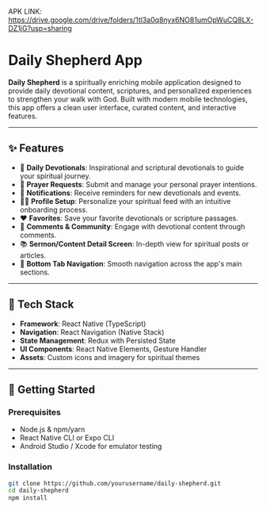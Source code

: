 

APK LINK:  https://drive.google.com/drive/folders/1tl3a0q8nyx6NO81umOpWuCQ8LX-DZ1jG?usp=sharing

# Daily Shepherd App

**Daily Shepherd** is a spiritually enriching mobile application designed to provide daily devotional content, scriptures, and personalized experiences to strengthen your walk with God. Built with modern mobile technologies, this app offers a clean user interface, curated content, and interactive features.

---

## ✨ Features

- 📖 **Daily Devotionals**: Inspirational and scriptural devotionals to guide your spiritual journey.
- 🙏 **Prayer Requests**: Submit and manage your personal prayer intentions.
- 🔔 **Notifications**: Receive reminders for new devotionals and events.
- 🧑‍💼 **Profile Setup**: Personalize your spiritual feed with an intuitive onboarding process.
- ❤️ **Favorites**: Save your favorite devotionals or scripture passages.
- 💬 **Comments & Community**: Engage with devotional content through comments.
- 📚 **Sermon/Content Detail Screen**: In-depth view for spiritual posts or articles.
- 🧭 **Bottom Tab Navigation**: Smooth navigation across the app's main sections.

---

## 📱 Tech Stack

- **Framework**: React Native (TypeScript)
- **Navigation**: React Navigation (Native Stack)
- **State Management**: Redux with Persisted State
- **UI Components**: React Native Elements, Gesture Handler
- **Assets**: Custom icons and imagery for spiritual themes

---

## 🚀 Getting Started

### Prerequisites

- Node.js & npm/yarn
- React Native CLI or Expo CLI
- Android Studio / Xcode for emulator testing

### Installation

```bash
git clone https://github.com/yourusername/daily-shepherd.git
cd daily-shepherd
npm install
